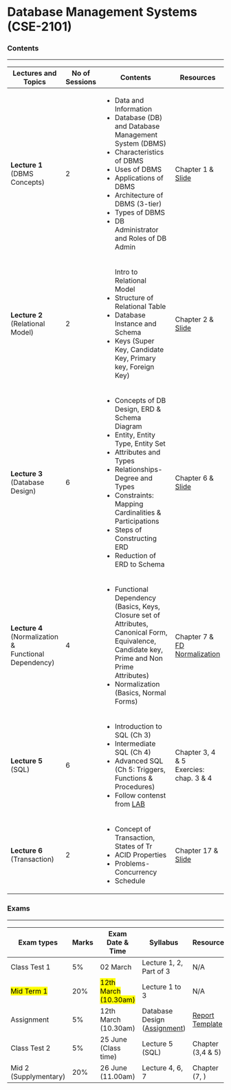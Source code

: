 # Database Management Systems (CSE-2101)  
### Contents

---


| Lectures and Topics | No of Sessions | Contents | Resources |
|---------------------|----------------|----------|-----------|
| <b>Lecture 1 </b><br> (DBMS Concepts)  | 2 |<ul> <li> Data and Information </li> <li> Database (DB) and Database Management System (DBMS)</li> <li>Characteristics of DBMS </li> <li>Uses of DBMS</li> <li> Applications of DBMS </li> <li> Architecture of DBMS (3-tier)</li> <li> Types of DBMS </li> <li> DB Administrator and Roles of DB Admin </li> </ul>   | Chapter 1 & [Slide](https://github.com/samsuddoha/DBMS/tree/main/Lecture%201%20-%20intro)   |
| <b>Lecture 2 </b><br> (Relational Model) | 2 | <ul>Intro to Relational Model </li> <li>Structure of Relational Table</li> <li> Database Instance and Schema</li> <li>Keys (Super Key, Candidate Key, Primary key, Foreign Key) </li> </ul>   | Chapter 2 & [Slide](https://github.com/samsuddoha/DBMS/tree/main/Lecture%202%20-%20Relational%20Model)   |
| <b>Lecture 3</b> <br> (Database Design)  | 6| <ul><li>Concepts of DB Design, ERD & Schema Diagram </li> <li>Entity, Entity Type, Entity Set </li> <li> Attributes and Types </li> <li> Relationships- Degree and Types </li> <li>Constraints: Mapping Cardinalities & Participations </li> <li> Steps of Constructing ERD</li> <li>Reduction of ERD to Schema</li></ul>  | Chapter 6 & [Slide](https://github.com/samsuddoha/DBMS/tree/main/Lecture%203%20-%20Database%20Design)  |
| <b>Lecture 4</b> <br> (Normalization & <br> Functional Dependency)  | 4| <ul><li>Functional Dependency (Basics, Keys, Closure set of Attributes, Canonical Form, Equivalence, Candidate key, Prime and Non Prime Attributes) </li> <li>Normalization (Basics, Normal Forms)</li></ul>  | Chapter 7 & <br> [FD](https://github.com/samsuddoha/DBMS/blob/main/Lecture%204%20-%20FD%20%26%20Normalization/Lecture%204.1%20-Functional%20Dependency.pdf) <br> [Normalization](https://github.com/samsuddoha/DBMS/blob/main/Lecture%204%20-%20FD%20%26%20Normalization/Lecture%204.2%20-%20Normalization%20and%20RDB%20design.pdf) |
| <b>Lecture 5</b> <br> (SQL)  | 6| <ul><li>Introduction to SQL (Ch 3) </li> <li>Intermediate SQL (Ch 4)</li> <li>Advanced SQL (Ch 5: Triggers, Functions & Procedures)</li> <li>Follow contenst from [LAB](https://github.com/samsuddoha/DBMS/blob/main/Content_CSE2102.md)</li></ul>  | Chapter 3, 4 & 5 <br> Exercies: chap. 3 & 4 |
| <b>Lecture 6</b> <br> (Transaction)  | 2| <ul><li>Concept of Transaction, States of Tr </li> <li>ACID Properties</li> <li>Problems- Concurrency</li> <li>Schedule </li></ul>  | Chapter 17 & [Slide]() |



### Exams

---

|Exam types| Marks| Exam Date & Time | Syllabus | Resources|
|-----------|-------|-----------------|------------|---------|
|Class Test 1| 5%| 02 March | Lecture 1, 2, Part of 3 | N/A|
|<mark>Mid Term 1 </mark>| 20%| <mark>12th March (10.30am) </mark>| Lecture 1 to 3 | N/A|
|Assignment| 5% | 12th March (10.30am) | Database Design ([Assignment](https://github.com/samsuddoha/DBMS/blob/main/Assignment/Assignment%201-ERD.pdf)) | [Report Template](https://github.com/samsuddoha/DBMS/blob/main/Assignment/ERD%20Demp%20Report.pdf)|
|Class Test 2| 5% | 25 June (Class time) | Lecture 5 (SQL) | Chapter (3,4 & 5)|
|Mid 2 (Supplymentary)| 20% | 26 June (11.00am) | Lecture 4, 6, 7 | Chapter (7, )|
